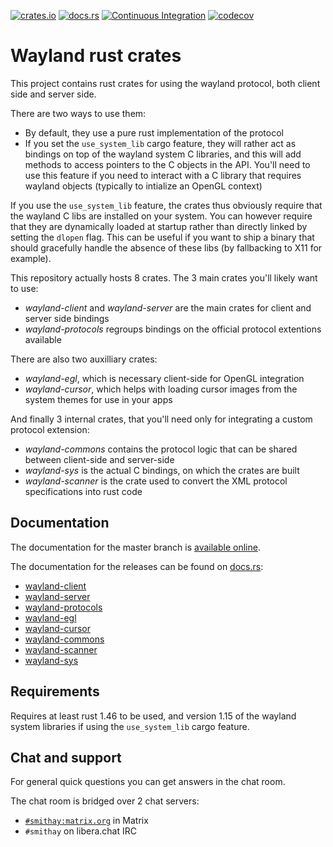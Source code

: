 [![crates.io](https://img.shields.io/crates/v/wayland-client.svg)](https://crates.io/crates/wayland-client)
[![docs.rs](https://docs.rs/wayland-client/badge.svg)](https://docs.rs/wayland-client)
[![Continuous Integration](https://github.com/Smithay/wayland-rs/workflows/Continuous%20Integration/badge.svg)](https://github.com/Smithay/wayland-rs/actions?query=workflow%3A%22Continuous+Integration%22)
[![codecov](https://codecov.io/gh/Smithay/wayland-rs/branch/master/graph/badge.svg)](https://codecov.io/gh/Smithay/wayland-rs)

# Wayland rust crates

This project contains rust crates for using the wayland protocol, both client side and server side.

There are two ways to use them:

- By default, they use a pure rust implementation of the protocol
- If you set the `use_system_lib` cargo feature, they will rather act as bindings on top of the wayland system C
  libraries, and this will add methods to access pointers to the C objects in the API. You'll need to use this
  feature if you need to interact with a C library that requires wayland objects (typically to intialize an
  OpenGL context)

If you use the `use_system_lib` feature, the crates thus obviously require that the wayland C libs are installed
on your system. You can however require that they are dynamically loaded at startup rather than directly
linked by setting the `dlopen` flag. This can be useful if you want to ship a binary that should gracefully
handle the absence of these libs (by fallbacking to X11 for example).

This repository actually hosts 8 crates. The 3 main crates you'll likely want to use:

- *wayland-client* and *wayland-server* are the main crates for client and server side bindings
- *wayland-protocols* regroups bindings on the official protocol extentions available

There are also two auxilliary crates:

- *wayland-egl*, which is necessary client-side for OpenGL integration
- *wayland-cursor*, which helps with loading cursor images from the system themes for use in your apps

And finally 3 internal crates, that you'll need only for integrating a custom protocol extension:

- *wayland-commons* contains the protocol logic that can be shared between client-side and server-side
- *wayland-sys* is the actual C bindings, on which the crates are built
- *wayland-scanner* is the crate used to convert the XML protocol specifications into rust code

## Documentation

The documentation for the master branch is [available online](https://smithay.github.io/wayland-rs/).

The documentation for the releases can be found on [docs.rs](https://docs.rs/):

 - [wayland-client](https://docs.rs/wayland-client/)
 - [wayland-server](https://docs.rs/wayland-server/)
 - [wayland-protocols](https://docs.rs/wayland-protocols/)
 - [wayland-egl](https://docs.rs/wayland-egl/)
 - [wayland-cursor](https://docs.rs/wayland-cursor/)
 - [wayland-commons](https://docs.rs/wayland-commons/)
 - [wayland-scanner](https://docs.rs/wayland-scanner/)
 - [wayland-sys](https://docs.rs/wayland-sys/)

## Requirements

Requires at least rust 1.46 to be used, and version 1.15 of the wayland system libraries if using the
`use_system_lib` cargo feature.

## Chat and support

For general quick questions you can get answers in the chat room.

The chat room is bridged over 2 chat servers:

- [`#smithay:matrix.org`](https://matrix.to/#/#smithay:matrix.org) in Matrix
- `#smithay` on libera.chat IRC
